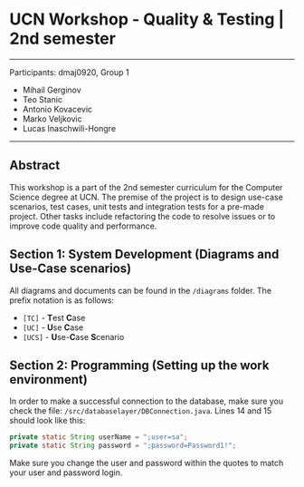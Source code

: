 # UCN Workshop - Quality & Testing | 2nd semester

---
Participants: dmaj0920, Group 1

- Mihail Gerginov
- Teo Stanic
- Antonio Kovacevic
- Marko Veljkovic
- Lucas Inaschwili-Hongre

---

## Abstract

This workshop is a part of the 2nd semester curriculum for the Computer Science degree at UCN. The premise of the project is to design use-case scenarios, test cases, unit tests and integration tests for a pre-made project. Other tasks include refactoring the code to resolve issues or to improve code quality and performance.

## Section 1: System Development (Diagrams and Use-Case scenarios)

All diagrams and documents can be found in the `/diagrams` folder. The prefix notation is as follows:

- `[TC]` - **T**est **C**ase
- `[UC]` - **U**se **C**ase
- `[UCS]` - **U**se-**C**ase **S**cenario

## Section 2: Programming (Setting up the work environment)

In order to make a successful connection to the database, make sure you check the file: `/src/databaselayer/DBConnection.java`. Lines 14 and 15 should look like this:

```java
private static String userName = ";user=sa";
private static String password = ";password=Password1!";
```

Make sure you change the user and password within the quotes to match your user and password login.
